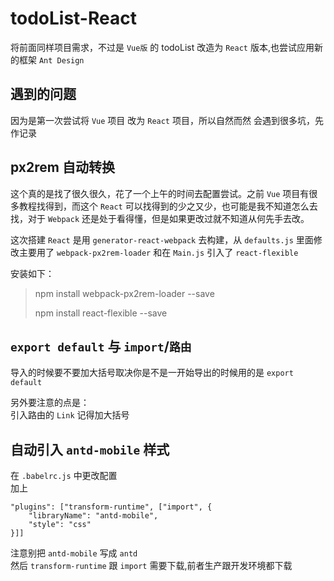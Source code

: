 todoList-React
=====================

将前面同样项目需求，不过是 `Vue版` 的 todoList 改造为 `React` 版本,也尝试应用新的框架 `Ant Design`

遇到的问题
-------------------

因为是第一次尝试将 `Vue` 项目 改为 `React` 项目，所以自然而然
会遇到很多坑，先作记录

px2rem 自动转换
----------------

这个真的是找了很久很久，花了一个上午的时间去配置尝试。之前 `Vue` 项目有很多教程找得到，而这个 `React` 可以找得到的少之又少，也可能是我不知道怎么去找，对于 `Webpack` 还是处于看得懂，但是如果更改过就不知道从何先手去改。  

这次搭建 `React` 是用 `generator-react-webpack` 去构建，从 `defaults.js` 里面修改主要用了 `webpack-px2rem-loader` 和在 `Main.js` 引入了 `react-flexible` 

安装如下：  
>npm install webpack-px2rem-loader --save
>
>npm install react-flexible --save

`export default` 与 `import`/`路由`
--------------------------------

导入的时候要不要加大括号取决你是不是一开始导出的时候用的是 `export default`  

 另外要注意的点是：  
 引入路由的 `Link`  记得加大括号

自动引入 `antd-mobile` 样式
------------------------------
在 `.babelrc.js` 中更改配置  
加上  

    "plugins": ["transform-runtime", ["import", {
        "libraryName": "antd-mobile",
        "style": "css"
    }]]

注意别把 `antd-mobile` 写成 `antd`  
然后 `transform-runtime` 跟 `import` 需要下载,前者生产跟开发环境都下载 